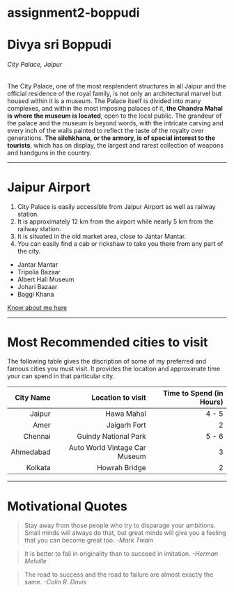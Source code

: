 # assignment2-boppudi
# Divya sri Boppudi
###### City Palace, Jaipur

The City Palace, one of the most resplendent structures in all Jaipur and the official residence of the royal family, is not only an architectural marvel but housed within it is a museum. The Palace itself is divided into many complexes, and within the most imposing palaces of it, **the Chandra Mahal is where the museum is located**, open to the local public. The grandeur of the palace and the museum is beyond words, with the intricate carving and every inch of the walls painted to reflect the taste of the royalty over generations. **The silehkhana, or the armory, is of special interest to the tourists**, which has on display, the largest and rarest collection of weapons and handguns in the country.
***
# Jaipur Airport
1. City Palace is easily accessible from Jaipur Airport as well as railway station. 
2. It is approximately 12 km from the airport while nearly 5 km from the railway station.
3. It is situated in the old market area, close to Jantar Mantar. 
4. You can easily find a cab or rickshaw to take you there from any part of the city.

* Jantar Mantar
* Tripolia Bazaar
* Albert Hall Museum
* Johari Bazaar
* Baggi Khana

[Know about me here](AboutMe.md)
****
# Most Recommended cities to visit

The following table gives the discription of some of my preferred and famous cities you must visit. It provides the location and approximate time your can spend in that particular city.

|City Name|Location to visit|Time to Spend (in Hours)|
|---:|---:|---:|
|Jaipur|Hawa Mahal| 4 - 5|
|Amer|Jaigarh Fort|2|
|Chennai|Guindy National Park| 5 - 6|
|Ahmedabad|Auto World Vintage Car Museum|3|
|Kolkata|Howrah Bridge| 2|

***
# Motivational Quotes
> Stay away from those people who try to disparage your ambitions. Small minds will always do that, but great minds will give you a feeling that you can become great too. *-Mark Twain*

> It is better to fail in originality than to succeed in imitation. *-Herman Melville*

> The road to success and the road to failure are almost exactly the same. *-Colin R. Davis*